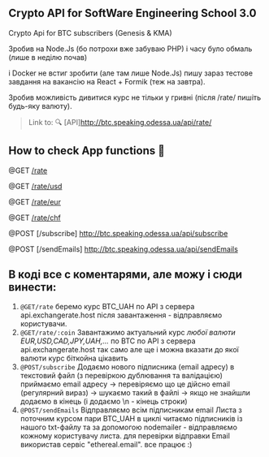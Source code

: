 ## Crypto API for SoftWare Engineering School 3.0

Crypto Api for BTC subscribers (Genesis &amp; KMA)

Зробив на Node.Js (бо потрохи вже забуваю PHP) і часу було обмаль (лише в неділю почав) 

і Docker не встиг зробити (але там лише Node.Js) 
пишу зараз тестове завдання на вакансію на React + Formik (теж на завтра).

Зробив можливість дивитися курс не тільки у гривні (після /rate/ пишіть будь-яку валюту).

> Link to: 🔍 [API]http://btc.speaking.odessa.ua/api/rate/

## How to check App functions  🚀

@GET [/rate](http://btc.speaking.odessa.ua/api/rate/)

@GET [/rate/usd](http://btc.speaking.odessa.ua/api/rate/usd)

@GET [/rate/eur](http://btc.speaking.odessa.ua/api/rate/eur)

@GET [/rate/chf](http://btc.speaking.odessa.ua/api/rate/chf)

@POST [/subscribe] http://btc.speaking.odessa.ua/api/subscribe

@POST [/sendEmails] http://btc.speaking.odessa.ua/api/sendEmails


## В коді все с коментарями, але можу і сюди винести:

1. `@GET/rate` беремо курс BTC_UAH по API з сервера api.exchangerate.host
після завантаження - відправляємо користувачи.
2. `@GET/rate/:coin` Завантажимо актуальний курс *любої валюти EUR,USD,CAD,JPY,UAH,...* по BTC по API з сервера api.exchangerate.host
так само але ще і можна вказати до якої валюти курс біткойна цікавить
3. `@POST/subscribe` Додаємо нового підписника (email адресу) в текстовий файл (з перевіркою дублювання та валідацією)
приймаємо email адресу -> перевіряємо що це дійсно email (регулярний вираз) -> шукаємо такий в файлі -> якщо не знайшли додаємо в кінець (і додаємо \n - кінець строки)
4. `@POST/sendEmails` Відправляємо всім підписникам email Листа з поточним курсом пари BTC_UAH
в циклі читаємо підписників із нашого txt-файлу та за допомогою nodemailer - відправляємо кожному користувачу листа.
для перевірки відправки Email використав сервіс "ethereal.email". все працює :)
